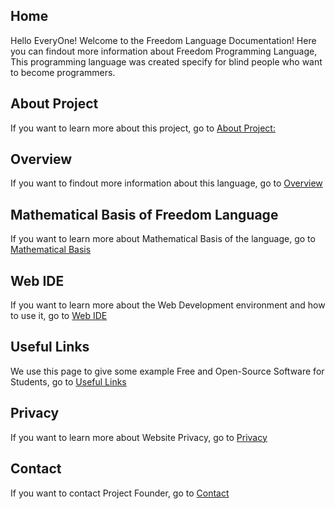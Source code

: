 

## Home
Hello EveryOne! Welcome to the Freedom Language Documentation!
Here you can findout more information about Freedom Programming Language, This 
programming language was created specify for blind people who want to become
programmers.
## About Project
If you want to learn more about this project,  go to [About Project:](About.md)

## Overview
If you want to findout more information about this language, go to 
[Overview](Overview.md)
## Mathematical Basis of Freedom Language
If you want to learn more about Mathematical Basis of
the language, go to [Mathematical Basis](math.md)
## Web IDE
If you want to learn more about the Web Development environment and how to use 
it, go to [Web IDE](IDE.md)
## Useful Links
We use this page to give some example Free and Open-Source Software for 
Students, go to
[Useful Links](useful_links.md)
## Privacy
If you want to learn more about Website Privacy,
go to [Privacy](Privacy.md)
## Contact
If you want to contact Project Founder, go to
[Contact](Contact.md)


